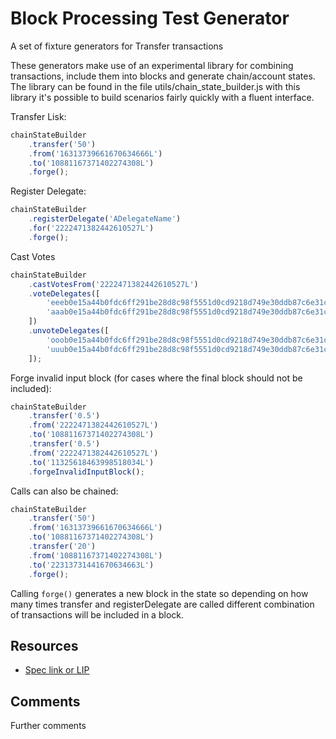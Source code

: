 # Block Processing Test Generator

A set of fixture generators for Transfer transactions

These generators make use of an experimental library for combining transactions, include them into blocks and generate chain/account states.
The library can be found in the file utils/chain_state_builder.js with this library it's possible to build scenarios fairly quickly with a fluent interface.

Transfer Lisk:

```javascript
chainStateBuilder
	.transfer('50')
	.from('16313739661670634666L')
	.to('10881167371402274308L')
	.forge();
```

Register Delegate:

```javascript
chainStateBuilder
	.registerDelegate('ADelegateName')
	.for('2222471382442610527L')
	.forge();
```

Cast Votes

```javascript
chainStateBuilder
	.castVotesFrom('2222471382442610527L')
	.voteDelegates([
		'eeeb0e15a44b0fdc6ff291be28d8c98f5551d0cd9218d749e30ddb87c6e31ca9',
		'aaab0e15a44b0fdc6ff291be28d8c98f5551d0cd9218d749e30ddb87c6e31ca9',
	])
	.unvoteDelegates([
		'ooob0e15a44b0fdc6ff291be28d8c98f5551d0cd9218d749e30ddb87c6e31ca9'
		'uuub0e15a44b0fdc6ff291be28d8c98f5551d0cd9218d749e30ddb87c6e31ca9',
	]);
```

Forge invalid input block (for cases where the final block should not be included):

```javascript
chainStateBuilder
	.transfer('0.5')
	.from('2222471382442610527L')
	.to('10881167371402274308L')
	.transfer('0.5')
	.from('2222471382442610527L')
	.to('11325618463998518034L')
	.forgeInvalidInputBlock();
```

Calls can also be chained:

```javascript
chainStateBuilder
	.transfer('50')
	.from('16313739661670634666L')
	.to('10881167371402274308L')
	.transfer('20')
	.from('10881167371402274308L')
	.to('22313731441670634663L')
	.forge();
```

Calling `forge()` generates a new block in the state so depending on how many times transfer and registerDelegate are called different combination of transactions will be included in a block.

## Resources

- [Spec link or LIP]()

## Comments

Further comments
